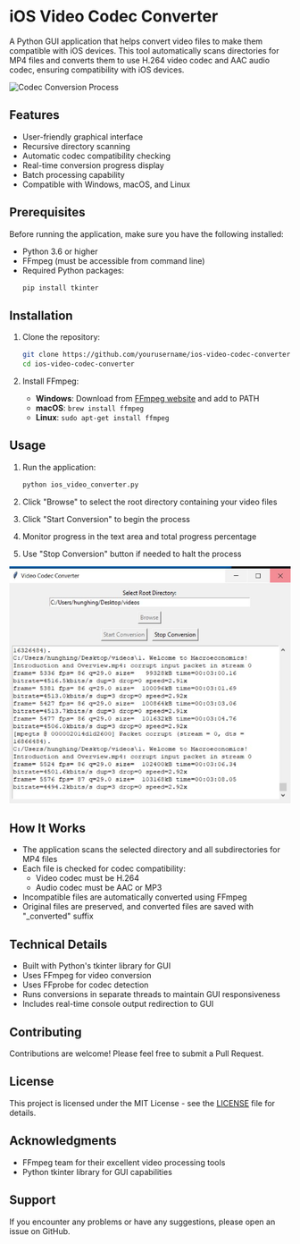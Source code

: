 # iOS Video Codec Converter

A Python GUI application that helps convert video files to make them compatible with iOS devices. This tool automatically scans directories for MP4 files and converts them to use H.264 video codec and AAC audio codec, ensuring compatibility with iOS devices.

![Codec Conversion Process](images/codec_converted.JPG)

## Features

- User-friendly graphical interface
- Recursive directory scanning
- Automatic codec compatibility checking
- Real-time conversion progress display
- Batch processing capability
- Compatible with Windows, macOS, and Linux

## Prerequisites

Before running the application, make sure you have the following installed:

- Python 3.6 or higher
- FFmpeg (must be accessible from command line)
- Required Python packages:
  ```bash
  pip install tkinter
  ```

## Installation

1. Clone the repository:
   ```bash
   git clone https://github.com/yourusername/ios-video-codec-converter.git
   cd ios-video-codec-converter
   ```

2. Install FFmpeg:
   - **Windows**: Download from [FFmpeg website](https://ffmpeg.org/download.html) and add to PATH
   - **macOS**: `brew install ffmpeg`
   - **Linux**: `sudo apt-get install ffmpeg`

## Usage

1. Run the application:
   ```bash
   python ios_video_converter.py
   ```

2. Click "Browse" to select the root directory containing your video files
3. Click "Start Conversion" to begin the process
4. Monitor progress in the text area and total progress percentage
5. Use "Stop Conversion" button if needed to halt the process

![Conversion Progress](images/progress.JPG)

## How It Works

- The application scans the selected directory and all subdirectories for MP4 files
- Each file is checked for codec compatibility:
  - Video codec must be H.264
  - Audio codec must be AAC or MP3
- Incompatible files are automatically converted using FFmpeg
- Original files are preserved, and converted files are saved with "_converted" suffix

## Technical Details

- Built with Python's tkinter library for GUI
- Uses FFmpeg for video conversion
- Uses FFprobe for codec detection
- Runs conversions in separate threads to maintain GUI responsiveness
- Includes real-time console output redirection to GUI

## Contributing

Contributions are welcome! Please feel free to submit a Pull Request.

## License

This project is licensed under the MIT License - see the [LICENSE](LICENSE) file for details.

## Acknowledgments

- FFmpeg team for their excellent video processing tools
- Python tkinter library for GUI capabilities

## Support

If you encounter any problems or have any suggestions, please open an issue on GitHub. 